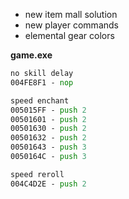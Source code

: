 * new item mall solution
* new player commands
* elemental gear colors

**game.exe**
```asm
no skill delay
004FE8F1 - nop

speed enchant
005015FF - push 2
00501601 - push 2
00501630 - push 2
00501632 - push 2
00501643 - push 3
0050164C - push 3

speed reroll
004C4D2E - push 2
```

